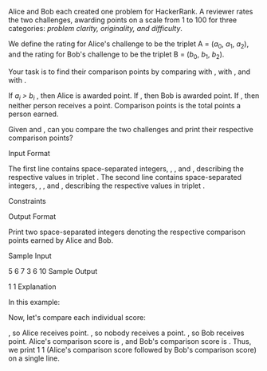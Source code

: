 Alice and Bob each created one problem for HackerRank. A reviewer rates the two challenges, awarding points on a scale from 1 to 100 for three categories: *problem clarity, originality, and difficulty*.

We define the rating for Alice's challenge to be the triplet A = (*a*<sub>0</sub>, *a*<sub>1</sub>, *a*<sub>2</sub>), and the rating for Bob's challenge to be the triplet B = (*b*<sub>0</sub>, *b*<sub>1</sub>, *b*<sub>2</sub>).

Your task is to find their comparison points by comparing  with ,  with , and  with .

If *a<sub>i</sub> >  b<sub>i</sub>* , then Alice is awarded  point.
If , then Bob is awarded  point.
If , then neither person receives a point.
Comparison points is the total points a person earned.

Given  and , can you compare the two challenges and print their respective comparison points?

Input Format

The first line contains  space-separated integers, , , and , describing the respective values in triplet . 
The second line contains  space-separated integers, , , and , describing the respective values in triplet .

Constraints

Output Format

Print two space-separated integers denoting the respective comparison points earned by Alice and Bob.

Sample Input

5 6 7
3 6 10
Sample Output

1 1 
Explanation

In this example:

Now, let's compare each individual score:

, so Alice receives  point.
, so nobody receives a point.
, so Bob receives  point.
Alice's comparison score is , and Bob's comparison score is . Thus, we print 1 1 (Alice's comparison score followed by Bob's comparison score) on a single line.
